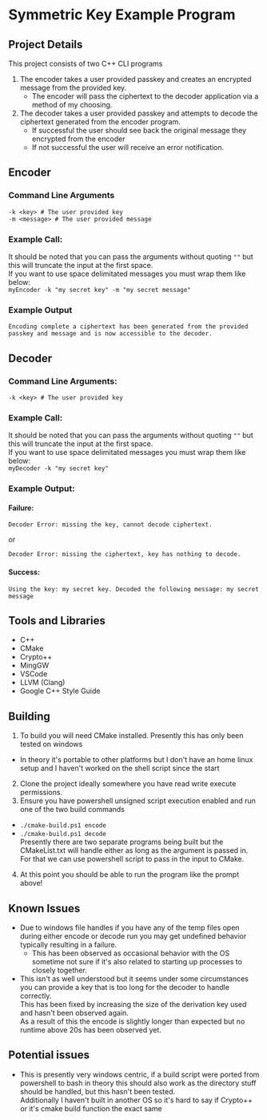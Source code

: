 # Symmetric Key Example Program

## Project Details
This project consists of two C++ CLI programs
 1. The encoder takes a user provided passkey and creates an encrypted message from the provided key.
    - The encoder will pass the ciphertext to the decoder application via a method of my choosing.
 2. The decoder takes a user provided passkey and attempts to decode the ciphertext generated from the encoder program.
    - If successful the user should see back the original message they encrypted from the encoder
    - If not successful the user will receive an error notification.
## Encoder
### Command Line Arguments
```
-k <key> # The user provided key
-m <message> # The user provided message
```
### Example Call:
It should be noted that you can pass the arguments without quoting `""` but this will truncate the input at the first space.\
If you want to use space delimitated messages you must wrap them like below:\
`myEncoder -k "my secret key" -m "my secret message"`

### Example Output
```
Encoding complete a ciphertext has been generated from the provided passkey and message and is now accessible to the decoder.
```

## Decoder
### Command Line Arguments:
```
-k <key> # The user provided key
```
### Example Call:
It should be noted that you can pass the arguments without quoting `""` but this will truncate the input at the first space.\
If you want to use space delimitated messages you must wrap them like below:\
`myDecoder -k "my secret key"`

### Example Output:
#### Failure:
```
Decoder Error: missing the key, cannot decode ciphertext.
```
or
```
Decoder Error: missing the ciphertext, key has nothing to decode.
```

#### Success:
```
Using the key: my secret key. Decoded the following message: my secret message
```

## Tools and Libraries
 - C++
 - CMake
 - Crypto++
 - MingGW
 - VSCode
 - LLVM (Clang)
 - Google C++ Style Guide

 ## Building
 1. To build you will need CMake installed. Presently this has only been tested on windows
   - In theory it's portable to other platforms but I don't have an home linux setup and I haven't worked on the shell script since the start
 2. Clone the project ideally somewhere you have read write execute permissions.
 3. Ensure you have powershell unsigned script execution enabled and run one of the two build commands
  - `./cmake-build.ps1 encode`
  - `./cmake-build.ps1 decode`\
  Presently there are two separate programs being built but the CMakeList.txt will handle either as long as the argument is passed in. For that we can use powershell script to pass in the input to CMake.
4. At this point you should be able to run the program like the prompt above!

## Known Issues
 - Due to windows file handles if you have any of the temp files open during either encode or decode run you may get undefined behavior typically resulting in a failure.
   - This has been observed as occasional behavior with the OS sometime not sure if it's also related to starting up processes to closely together.
 - This isn't as well understood but it seems under some circumstances you can provide a key that is too long for the decoder to handle correctly.\
  This has been fixed by increasing the size of the derivation key used and hasn't been observed again.\
  As a result of this the encode is slightly longer than expected but no runtime above 20s has been observed yet.

## Potential issues
 - This is presently very windows centric, if a build script were ported from powershell to bash in theory this should also work as the directory stuff should be handled, but this hasn't been tested.\
   Additionally I haven't built in another OS so it's hard to say if Crypto++ or it's cmake build function the exact same